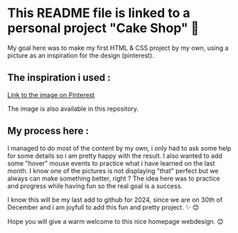 # This README file is linked to a personal project "Cake Shop" :ledger:

My goal here was to make my first HTML & CSS project by my own, using a picture as an inspiration for the design (pinterest).

## The inspiration i used :

[Link to the image on Pinterest](https://fr.pinterest.com/wordpresswebdesign0784/woocommerce-website-designs/)

The image is also available in this repository.

## My process here :

I managed to do most of the content by my own, i only had to ask some help for some details so i am pretty happy with the result. I also wanted to add some "hover" mouse events to practice what i have learned on the last month. I know one of the pictures is not displaying "that" perfect but we always can make something better, right ? The idea here was to practice and progress while having fun so the real goal is a success.

I know this will be my last add to github for 2024, since we are on 30th of December and i am joyfull to add this fun and pretty project. :sparkles: :blush:

Hope you will give a warm welcome to this nice homepage webdesign. :blush:
